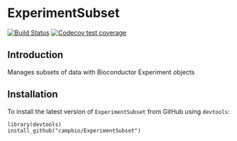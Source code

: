 # ExperimentSubset
[![Build Status](https://travis-ci.org/campbio/ExperimentSubset.svg?branch=master)](https://travis-ci.org/campbio/ExperimentSubset)
[![Codecov test coverage](https://codecov.io/gh/campbio/ExperimentSubset/branch/master/graph/badge.svg)](https://codecov.io/gh/campbio/ExperimentSubset?branch=master)

## Introduction
Manages subsets of data with Bioconductor Experiment objects

## Installation
To install the latest version of `ExperimentSubset` from GitHub using `devtools`:
```
library(devtools)
install_github("campbio/ExperimentSubset")
```
